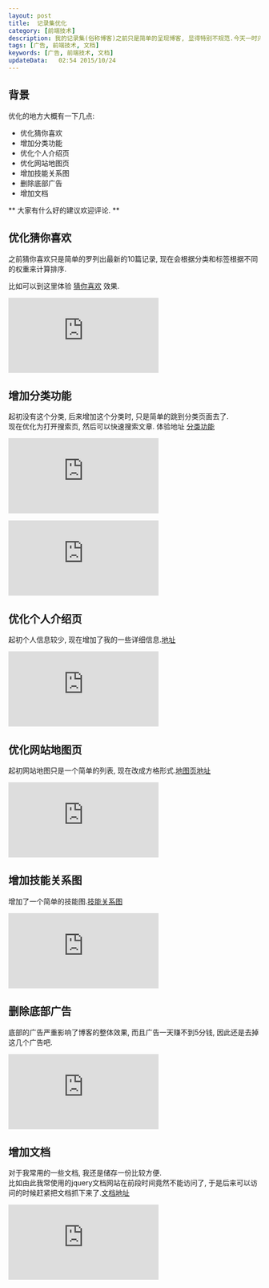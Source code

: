 ```yaml
---  
layout: post
title:  记录集优化
category: [前端技术]
description: 我的记录集(俗称博客)之前只是简单的呈现博客, 显得特别不规范.今天一时兴起, 优化了一些地方, 这里特此记录一下.  
tags: [广告, 前端技术, 文档]
keywords: [广告, 前端技术, 文档]
updateData:   02:54 2015/10/24
---
```



## 背景


优化的地方大概有一下几点:  

* 优化猜你喜欢
* 增加分类功能
* 优化个人介绍页
* 优化网站地图页
* 增加技能关系图
* 删除底部广告
* 增加文档


** 大家有什么好的建议欢迎评论. **  

## 优化猜你喜欢

之前猜你喜欢只是简单的罗列出最新的10篇记录, 现在会根据分类和标签根据不同的权重来计算排序.  

比如可以到这里体验 [猜你喜欢](https://github.tiankonguse.com/blog/2014/12/05/c-base.html) 效果.  

![猜你喜欢](http://tiankonguse.com/lab/cloudLink/baidupan.php?url=/1915453531/2093606149.png)


## 增加分类功能

起初没有这个分类, 后来增加这个分类时, 只是简单的跳到分类页面去了.  
现在优化为打开搜索页, 然后可以快速搜索文章. 体验地址 [分类功能](https://github.tiankonguse.com/blog/2014/12/05/c-base.html#disqus_container)  

![分类](http://tiankonguse.com/lab/cloudLink/baidupan.php?url=/1915453531/2109296186.png)  

![搜索页](http://tiankonguse.com/lab/cloudLink/baidupan.php?url=/1915453531/2118540179.png)  


## 优化个人介绍页

起初个人信息较少, 现在增加了我的一些详细信息.[地址](https://github.tiankonguse.com/about.html)  

![个人介绍页](http://tiankonguse.com/lab/cloudLink/baidupan.php?url=/1915453531/2151315384.png)

## 优化网站地图页

起初网站地图只是一个简单的列表, 现在改成方格形式.[地图页地址](https://github.tiankonguse.com/map.html)  

![网站地图页](http://tiankonguse.com/lab/cloudLink/baidupan.php?url=/1915453531/2167442673.png)  


## 增加技能关系图

增加了一个简单的技能图.[技能关系图](https://github.tiankonguse.com/project/skill/)  


![技能关系图](http://tiankonguse.com/lab/cloudLink/baidupan.php?url=/1915453531/2175101862.png)  


## 删除底部广告

底部的广告严重影响了博客的整体效果, 而且广告一天赚不到5分钱, 因此还是去掉这几个广告吧.  

![广告](http://tiankonguse.com/lab/cloudLink/baidupan.php?url=/1915453531/2187528070.png)


## 增加文档

对于我常用的一些文档, 我还是储存一份比较方便.  
比如由此我常使用的jquery文档网站在前段时间竟然不能访问了, 于是后来可以访问的时候赶紧把文档抓下来了.[文档地址](https://github.tiankonguse.com/doc/)  


![文档](http://tiankonguse.com/lab/cloudLink/baidupan.php?url=/1915453531/2197290869.png)








